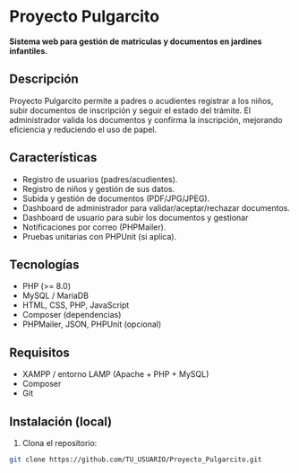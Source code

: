 # Proyecto Pulgarcito

**Sistema web para gestión de matrículas y documentos en jardines infantiles.**

## Descripción
Proyecto Pulgarcito permite a padres o acudientes registrar a los niños, subir documentos de inscripción y seguir el estado del trámite. El administrador valida los documentos y confirma la inscripción, mejorando eficiencia y reduciendo el uso de papel.

## Características
- Registro de usuarios (padres/acudientes).
- Registro de niños y gestión de sus datos.
- Subida y gestión de documentos (PDF/JPG/JPEG).
- Dashboard de administrador para validar/aceptar/rechazar documentos.
- Dashboard de usuario para subir los documentos y gestionar
- Notificaciones por correo (PHPMailer).
- Pruebas unitarias con PHPUnit (si aplica).

## Tecnologías
- PHP (>= 8.0)
- MySQL / MariaDB
- HTML, CSS, PHP, JavaScript
- Composer (dependencias)
- PHPMailer, JSON, PHPUnit (opcional)

## Requisitos
- XAMPP / entorno LAMP (Apache + PHP + MySQL)
- Composer
- Git

## Instalación (local)
1. Clona el repositorio:
```bash
git clone https://github.com/TU_USUARIO/Proyecto_Pulgarcito.git




